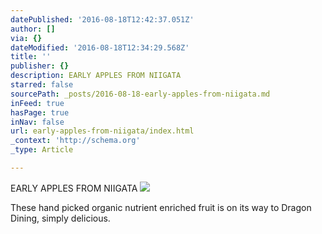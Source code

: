 ```yaml
---
datePublished: '2016-08-18T12:42:37.051Z'
author: []
via: {}
dateModified: '2016-08-18T12:34:29.568Z'
title: ''
publisher: {}
description: EARLY APPLES FROM NIIGATA
starred: false
sourcePath: _posts/2016-08-18-early-apples-from-niigata.md
inFeed: true
hasPage: true
inNav: false
url: early-apples-from-niigata/index.html
_context: 'http://schema.org'
_type: Article

---
```

EARLY APPLES FROM NIIGATA
![](https://the-grid-user-content.s3-us-west-2.amazonaws.com/64daa118-55e8-4823-bd15-ceb91a874cf3.jpg)

These hand picked organic nutrient enriched fruit is on its way to Dragon Dining, simply delicious.